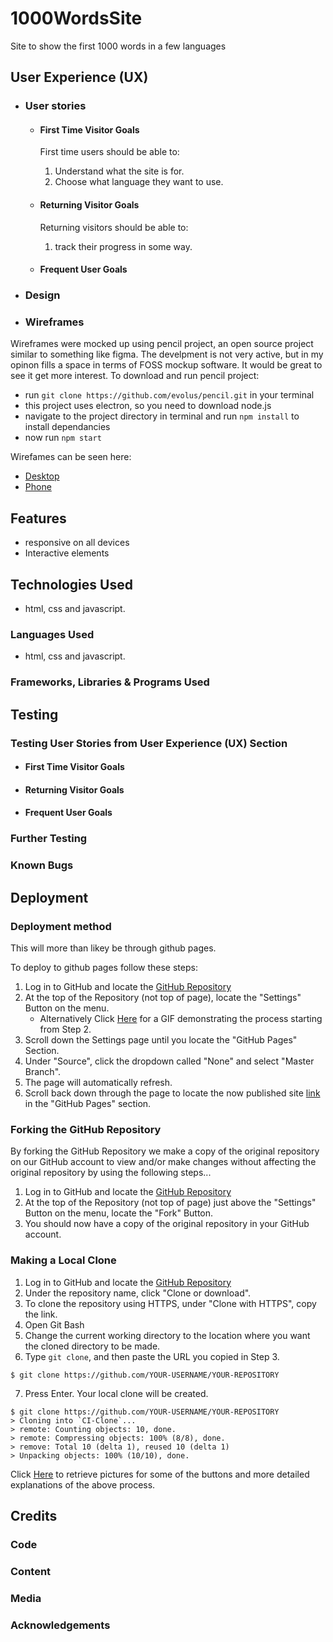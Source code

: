# 1000WordsSite
Site to show the first 1000 words in a few languages
## User Experience (UX)

-   ### User stories

    -   #### First Time Visitor Goals
        First time users should be able to:
        1. Understand what the site is for.
        1. Choose what language they want to use.

    -   #### Returning Visitor Goals
        Returning visitors should be able to:
        1. track their progress in some way.

    -   #### Frequent User Goals

-   ### Design

*   ### Wireframes
Wireframes were mocked up using pencil project, an open source project similar to something like figma. The develpment is not very active, but in my opinon fills a space in terms of FOSS mockup software. It would be great to see it get more interest. 
To download and run pencil project: 
* run `git clone https://github.com/evolus/pencil.git` in your terminal
* this project uses electron, so you need to download node.js
* navigate to the project directory in terminal and run `npm install` to install dependancies
* now run `npm start`

Wirefames can be seen here:
 * [Desktop](documentation/wireframes/desktop_browser.png)
 * [Phone](documentation/wireframes/mobile_browser.png)

## Features
* responsive on all devices
* Interactive elements

## Technologies Used
* html, css and javascript.

### Languages Used

* html, css and javascript.

### Frameworks, Libraries & Programs Used

## Testing

### Testing User Stories from User Experience (UX) Section


-   #### First Time Visitor Goals

-   #### Returning Visitor Goals

-   #### Frequent User Goals

### Further Testing

### Known Bugs

## Deployment

### Deployment method 
This will more than likey be through github pages.

To deploy to github pages follow these steps:

1. Log in to GitHub and locate the [GitHub Repository](https://github.com/)
2. At the top of the Repository (not top of page), locate the "Settings" Button on the menu.
    - Alternatively Click [Here](https://raw.githubusercontent.com/) for a GIF demonstrating the process starting from Step 2.
3. Scroll down the Settings page until you locate the "GitHub Pages" Section.
4. Under "Source", click the dropdown called "None" and select "Master Branch".
5. The page will automatically refresh.
6. Scroll back down through the page to locate the now published site [link](https://github.com) in the "GitHub Pages" section.


### Forking the GitHub Repository

By forking the GitHub Repository we make a copy of the original repository on our GitHub account to view and/or make changes without affecting the original repository by using the following steps...

1. Log in to GitHub and locate the [GitHub Repository](https://github.com/)
2. At the top of the Repository (not top of page) just above the "Settings" Button on the menu, locate the "Fork" Button.
3. You should now have a copy of the original repository in your GitHub account.

### Making a Local Clone

1. Log in to GitHub and locate the [GitHub Repository](https://github.com/)
2. Under the repository name, click "Clone or download".
3. To clone the repository using HTTPS, under "Clone with HTTPS", copy the link.
4. Open Git Bash
5. Change the current working directory to the location where you want the cloned directory to be made.
6. Type `git clone`, and then paste the URL you copied in Step 3.

```
$ git clone https://github.com/YOUR-USERNAME/YOUR-REPOSITORY
```

7. Press Enter. Your local clone will be created.

```
$ git clone https://github.com/YOUR-USERNAME/YOUR-REPOSITORY
> Cloning into `CI-Clone`...
> remote: Counting objects: 10, done.
> remote: Compressing objects: 100% (8/8), done.
> remove: Total 10 (delta 1), reused 10 (delta 1)
> Unpacking objects: 100% (10/10), done.
```

Click [Here](https://help.github.com/en/github/creating-cloning-and-archiving-repositories/cloning-a-repository#cloning-a-repository-to-github-desktop) to retrieve pictures for some of the buttons and more detailed explanations of the above process.

## Credits

### Code

### Content

### Media

### Acknowledgements